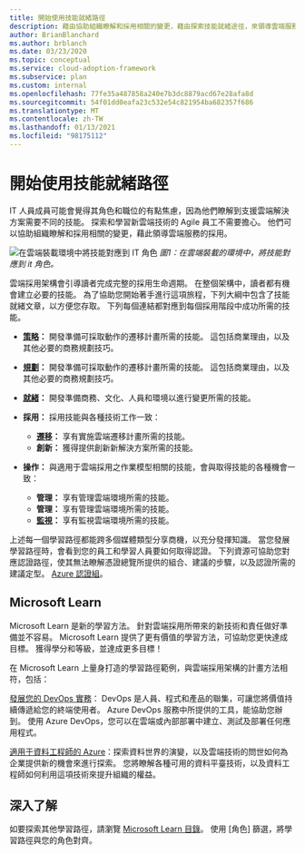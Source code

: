 ```yaml
---
title: 開始使用技能就緒路徑
description: 藉由協助組織瞭解和採用相關的變更，藉由探索技能就緒途徑，來領導雲端服務的採用。
author: BrianBlanchard
ms.author: brblanch
ms.date: 03/23/2020
ms.topic: conceptual
ms.service: cloud-adoption-framework
ms.subservice: plan
ms.custom: internal
ms.openlocfilehash: 77fe35a487858a240e7b3dc8879acd67e28afa8d
ms.sourcegitcommit: 54f01dd0eafa23c532e54c821954ba682357f686
ms.translationtype: MT
ms.contentlocale: zh-TW
ms.lasthandoff: 01/13/2021
ms.locfileid: "98175112"
---
```

# <a name="get-started-on-a-skills-readiness-path"></a>開始使用技能就緒路徑

IT 人員成員可能會覺得其角色和職位的有點焦慮，因為他們瞭解到支援雲端解決方案需要不同的技能。 探索和學習新雲端技術的 Agile 員工不需要擔心。 他們可以協助組織瞭解和採用相關的變更，藉此領導雲端服務的採用。

![在雲端裝載環境中將技能對應到 IT 角色 ](../_images/skills-guidance.png)
 _圖1：在雲端裝載的環境中，將技能對應到 it 角色。_

雲端採用架構會引導讀者完成完整的採用生命週期。 在整個架構中，讀者都有機會建立必要的技能。 為了協助您開始著手進行這項旅程，下列大綱中包含了技能就緒文章，以方便您存取。 下列每個連結都對應到每個採用階段中成功所需的技能。

- **[策略](../strategy/suggested-skills.md)：** 開發準備可採取動作的遷移計畫所需的技能。 這包括商業理由，以及其他必要的商務規劃技巧。
- **[規劃](./suggested-skills.md)：** 開發準備可採取動作的遷移計畫所需的技能。 這包括商業理由，以及其他必要的商務規劃技巧。
- **[就緒](../ready/suggested-skills.md)：** 開發準備商務、文化、人員和環境以進行變更所需的技能。

- **採用：** 採用技能與各種技術工作一致：
  - **[遷移](../migrate/suggested-skills.md)：** 享有實施雲端遷移計畫所需的技能。
  - **創新：** 獲得提供創新新解決方案所需的技能。

- **操作：** 與適用于雲端採用之作業模型相關的技能，會與取得技能的各種機會一致：
  - **管理：** 享有管理雲端環境所需的技能。
  - **管理：** 享有管理雲端環境所需的技能。
  - **[監視](../manage/monitor/suggested-skills.md)：** 享有監視雲端環境所需的技能。

上述每一個學習路徑都能跨多個媒體類型分享商機，以充分發揮知識。 當您發展學習路徑時，會看到您的員工和學習人員要如何取得認證。 下列資源可協助您對應認證路徑，使其無法瞭解憑證總覽所提供的組合、建議的步驟，以及認證所需的建議定型。 [Azure 認證組](https://aka.ms/azuretraincertdeck)。 

## <a name="microsoft-learn"></a>Microsoft Learn

Microsoft Learn 是新的學習方法。 針對雲端採用所帶來的新技術和責任做好準備並不容易。 Microsoft Learn 提供了更有價值的學習方法，可協助您更快達成目標。 獲得學分和等級，並達成更多目標！

在 Microsoft Learn 上量身打造的學習路徑範例，與雲端採用架構的計畫方法相符，包括：

<!-- docutune:ignore "on premises" -->

[發展您的 DevOps 實務](/learn/paths/evolve-your-devops-practices)： DevOps 是人員、程式和產品的聯集，可讓您將價值持續傳遞給您的終端使用者。 Azure DevOps 服務中所提供的工具，能協助您辦到。 使用 Azure DevOps，您可以在雲端或內部部署中建立、測試及部署任何應用程式。

[適用于資料工程師的 Azure](/learn/paths/azure-for-the-data-engineer)：探索資料世界的演變，以及雲端技術的問世如何為企業提供新的機會來進行探索。 您將瞭解各種可用的資料平臺技術，以及資料工程師如何利用這項技術來提升組織的權益。

## <a name="learn-more"></a>深入了解

如要探索其他學習路徑，請瀏覽 [Microsoft Learn 目錄](/learn/browse)。 使用 [角色] 篩選，將學習路徑與您的角色對齊。
